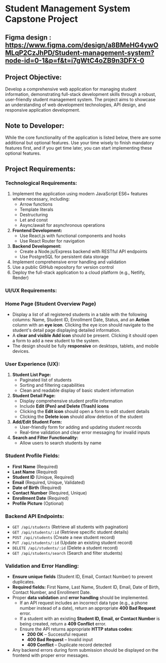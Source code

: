 # **Student Management System Capstone Project**

## Figma design : https://www.figma.com/design/a8BMeHG4ywOMLqP2CzJhPD/Student-management-system?node-id=0-1&p=f&t=i7gWtC4oZB9n3DFX-0

## **Project Objective:**

Develop a comprehensive web application for managing student information, demonstrating full-stack development skills through a robust, user-friendly student management system. The project aims to showcase an understanding of web development technologies, API design, and responsive application development.

## **Note to Developer:**

While the core functionality of the application is listed below, there are some additional but optional features. Use your time wisely to finish mandatory features first, and if you get time later, you can start implementing these optional features.

## **Project Requirements:**

### **Technological Requirements:**

1. Implement the application using modern JavaScript ES6+ features where necessary, including:
    - Arrow functions
    - Template literals
    - Destructuring
    - Let and const
    - Async/await for asynchronous operations
2. **Frontend Development:**
    - Use React.js with functional components and hooks
    - Use React Router for navigation
3. **Backend Development:**
    - Create a Node.js/Express backend with RESTful API endpoints
    - Use PostgreSQL for persistent data storage
4. Implement comprehensive error handling and validation
5. Use a public GitHub repository for version control
6. Deploy the full-stack application to a cloud platform (e.g., Netlify, Render)

### **UI/UX Requirements:**

### **Home Page (Student Overview Page)**

- Display a list of all registered students in a table with the following columns: Name, Student ID, Enrollment Date, Status, and an **Action** column with an **eye icon**. Clicking the eye icon should navigate to the student's detail page displaying detailed information.
- A **clear and visible Add icon** should be present. Clicking it should open a form to add a new student to the system.
- The design should be fully **responsive** on desktops, tablets, and mobile devices.

### **User Experience (UX):**

1. **Student List Page:**
    - Paginated list of students
    - Sorting and filtering capabilities
    - Clean and readable display of basic student information
2. **Student Detail Page:**
    - Display comprehensive student profile information
    - Include **Edit (Pen) and Delete (Trash) icons**
    - Clicking the **Edit icon** should open a form to edit student details
    - Clicking the **Delete icon** should allow deletion of the student
3. **Add/Edit Student Form:**
    - User-friendly form for adding and updating student records
    - Real-time validation and clear error messaging for invalid inputs
4. **Search and Filter Functionality:**
    - Allow users to search students by name

### **Student Profile Fields:**

- **First Name** (Required)
- **Last Name** (Required)
- **Student ID** (Unique, Required)
- **Email** (Required, Unique, Validated)
- **Date of Birth** (Required)
- **Contact Number** (Required, Unique)
- **Enrollment Date** (Required)
- **Profile Picture** (Optional)

### **Backend API Endpoints:**

- `GET /api/students` (Retrieve all students with pagination)
- `GET /api/students/:id` (Retrieve specific student details)
- `POST /api/students` (Create a new student record)
- `PUT /api/students/:id` (Update an existing student record)
- `DELETE /api/students/:id` (Delete a student record)
- `GET /api/students/search` (Search and filter students)

### **Validation and Error Handling:**

- **Ensure unique fields** (Student ID, Email, Contact Number) to prevent duplicates.
- **Required fields:** First Name, Last Name, Student ID, Email, Date of Birth, Contact Number, and Enrollment Date.
- Proper **data validation** and **error handling** should be implemented.
    - If an API request includes an incorrect data type (e.g., a phone number instead of a date), return an appropriate **400 Bad Request** error.
    - If a student with an existing **Student ID, Email, or Contact Number** is being created, return a **409 Conflict** error.
    - Ensure the API returns appropriate **HTTP status codes**:
        - **200 OK** – Successful request
        - **400 Bad Request** – Invalid input
        - **409 Conflict** – Duplicate record detected
- Any backend errors during form submission should be displayed on the frontend with proper error messages.
